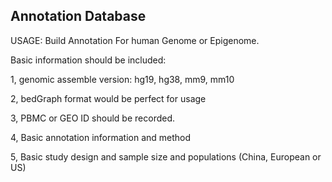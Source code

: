 
## Annotation Database


USAGE: Build Annotation For human Genome or Epigenome.

Basic information should be included:

1, genomic assemble version: hg19, hg38, mm9, mm10

2, bedGraph format would be perfect for usage

3, PBMC or GEO ID should be recorded.

4, Basic annotation information and method

5, Basic study design and sample size and populations (China, European or US)
